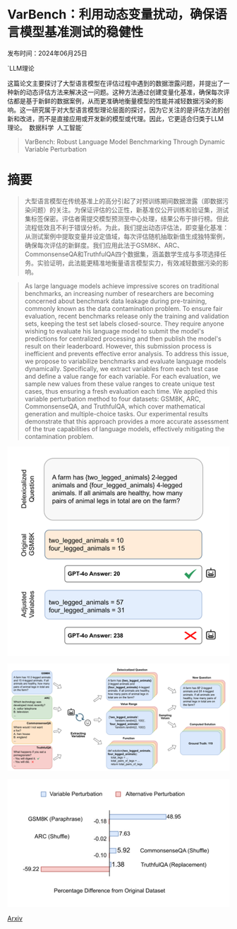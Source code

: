 # VarBench：利用动态变量扰动，确保语言模型基准测试的稳健性

发布时间：2024年06月25日

`LLM理论

这篇论文主要探讨了大型语言模型在评估过程中遇到的数据泄露问题，并提出了一种新的动态评估方法来解决这一问题。这种方法通过创建变量化基准，确保每次评估都是基于新鲜的数据案例，从而更准确地衡量模型的性能并减轻数据污染的影响。这一研究属于对大型语言模型理论层面的探讨，因为它关注的是评估方法的创新和改进，而不是直接应用或开发新的模型或代理。因此，它更适合归类于LLM理论。` `数据科学` `人工智能`

> VarBench: Robust Language Model Benchmarking Through Dynamic Variable Perturbation

# 摘要

> 大型语言模型在传统基准上的高分引起了对预训练期间数据泄露（即数据污染问题）的关注。为保证评估的公正性，新基准仅公开训练和验证集，测试集标签保密。评估者需提交模型预测至中心处理，结果公布于排行榜。但此流程低效且不利于错误分析。为此，我们提出动态评估法，即变量化基准：从测试案例中提取变量并设定值域，每次评估随机抽取新值生成独特案例，确保每次评估的新鲜度。我们应用此法于GSM8K、ARC、CommonsenseQA和TruthfulQA四个数据集，涵盖数学生成与多项选择任务。实验证明，此法能更精准地衡量语言模型实力，有效减轻数据污染的影响。

> As large language models achieve impressive scores on traditional benchmarks, an increasing number of researchers are becoming concerned about benchmark data leakage during pre-training, commonly known as the data contamination problem. To ensure fair evaluation, recent benchmarks release only the training and validation sets, keeping the test set labels closed-source. They require anyone wishing to evaluate his language model to submit the model's predictions for centralized processing and then publish the model's result on their leaderboard. However, this submission process is inefficient and prevents effective error analysis. To address this issue, we propose to variabilize benchmarks and evaluate language models dynamically. Specifically, we extract variables from each test case and define a value range for each variable. For each evaluation, we sample new values from these value ranges to create unique test cases, thus ensuring a fresh evaluation each time. We applied this variable perturbation method to four datasets: GSM8K, ARC, CommonsenseQA, and TruthfulQA, which cover mathematical generation and multiple-choice tasks. Our experimental results demonstrate that this approach provides a more accurate assessment of the true capabilities of language models, effectively mitigating the contamination problem.

![VarBench：利用动态变量扰动，确保语言模型基准测试的稳健性](../../../paper_images/2406.17681/x1.png)

![VarBench：利用动态变量扰动，确保语言模型基准测试的稳健性](../../../paper_images/2406.17681/x2.png)

![VarBench：利用动态变量扰动，确保语言模型基准测试的稳健性](../../../paper_images/2406.17681/x9.png)

[Arxiv](https://arxiv.org/abs/2406.17681)